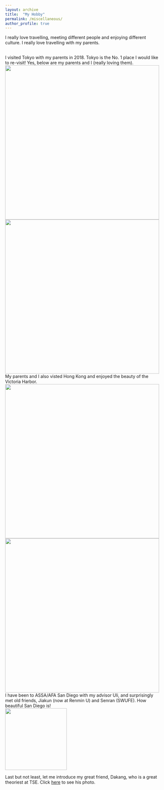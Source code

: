 ```yaml
---
layout: archive
title:  "My Hobby"
permalink: /miscellaneous/
author_profile: true
---
```


I really love travelling, meeting different people and enjoying different culture. I really love travelling with my parents. 

<br />
I visited Tokyo with my parents in 2018. Tokyo is the No. 1 place I would like to re-visit! Yes, below are my parents and I (really loving them). 
<br />
<img src="https://user-images.githubusercontent.com/88915744/129471469-b05a4fc3-ec65-47f8-aeff-b052e4a5ab62.png" width="500" />
<br />
<img src="https://user-images.githubusercontent.com/88915744/129471487-bb2b9897-7248-434a-bf36-c1b767946020.png" width="500" />

<br />
My parents and I also visted Hong Kong and enjoyed the beauty of the Victoria Harbor.
<br />
<img src="https://user-images.githubusercontent.com/88915744/129470754-6f19f2eb-d760-434a-a725-ff79347f4cab.jpg" width="500" />
<br />
<img src="https://user-images.githubusercontent.com/88915744/129470755-455d5119-8993-4a63-8128-3c28841c500b.jpg" width="500" />

<br />
I have been to ASSA/AFA San Diego with my advisor Uli, and surprisingly met old friends, Jiakun (now at Renmin U) and Senran (SWUFE). How beautiful San Diego is!
<br />
<img src="https://user-images.githubusercontent.com/88915744/129470772-723befdf-7083-4edb-9521-031a65b01aa7.jpg" width="200" />

Last but not least, let me introduce my great friend, Dakang, who is a great theoriest at TSE. Click [here](https://www.tse-fr.eu/people/dakang-huang) to see his photo.  


